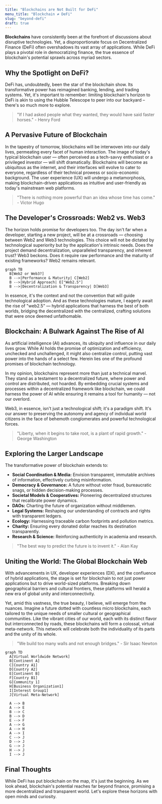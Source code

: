 ```yaml
---
title: "Blockchains are Not Built for DeFi"
menu_title: "Blockchain ≠ DeFi"
slug: "beyond-defi"
draft: true
---
```


**Blockchains** have consistently been at the forefront of discussions about disruptive technologies. Yet, a disproportionate focus on Decentralized Finance (DeFi) often overshadows its vast array of applications. While DeFi plays a pivotal role in democratizing finance, the true essence of blockchain's potential sprawls across myriad sectors.

## Why the Spotlight on DeFi?

DeFi has, undoubtedly, been the star of the blockchain show. Its transformative power has reimagined banking, lending, and trading systems. Yet, it's important to remember: limiting blockchain's horizon to DeFi is akin to using the Hubble Telescope to peer into our backyard – there's so much more to explore.

> "If I had asked people what they wanted, they would have said faster horses." - Henry Ford

## A Pervasive Future of Blockchain

In the tapestry of tomorrow, blockchains will be interwoven into our daily lives, permeating every facet of human interaction. The image of today's typical blockchain user — often perceived as a tech-savvy enthusiast or a privileged investor — will shift dramatically. Blockchains will become as ubiquitous as the internet, and their interfaces will evolve to cater to everyone, regardless of their technical prowess or socio-economic background. The user experience (UX) will undergo a metamorphosis, making blockchain-driven applications as intuitive and user-friendly as today's mainstream web platforms.

> "There is nothing more powerful than an idea whose time has come." - Victor Hugo

## The Developer's Crossroads: Web2 vs. Web3

The horizon holds promise for developers too. The day isn't far when a developer, starting a new project, will be at a crossroads — choosing between Web2 and Web3 technologies. This choice will not be dictated by technological superiority but by the application's intrinsic needs. Does the project demand decentralization, unparalleled transparency, and inherent trust? Web3 beckons. Does it require raw performance and the maturity of existing frameworks? Web2 remains relevant.

```mermaid
graph TB
  B[Web2 or Web3?]
  B -->|Performance & Maturity| C[Web2]
  B -->|Hybrid Approach| E["Web2.5"]
  B -->|Decentralization & Transparency| D[Web3]
```

In essence, it's the context and not the convention that will guide technological adoption. And as these technologies mature, I eagerly await the rise of "web2.5" — hybrid applications that harness the best of both worlds, bridging the decentralized with the centralized, crafting solutions that were once deemed unfathomable.

## Blockchain: A Bulwark Against The Rise of AI

As artificial intelligence (AI) advances, its ubiquity and influence in our daily lives grow. While AI holds the promise of optimization and efficiency, unchecked and unchallenged, it might also centralize control, putting vast power into the hands of a select few. Herein lies one of the profound promises of blockchain technology.

In my opinion, blockchains represent more than just a technical marvel. They stand as a testament to a decentralized future, where power and control are distributed, not hoarded. By embedding crucial systems and processes within a decentralized framework like blockchain, we could harness the power of AI while ensuring it remains a tool for humanity — not our overlord.

Web3, in essence, isn't just a technological shift; it's a paradigm shift. It's our answer to preserving the autonomy and agency of individual world citizens in the face of behemoth conglomerates and powerful technological forces.

> "Liberty, when it begins to take root, is a plant of rapid growth." - George Washington

## Exploring the Larger Landscape

The transformative power of blockchain extends to:

- **Social Coordination & Media:** Envision transparent, immutable archives of information, effectively curbing misinformation.
- **Democracy & Governance:** A future without voter fraud, bureaucratic snags, or hidden decision-making processes.
- **Societal Models & Cooperatives:** Pioneering decentralized structures that recalibrate power dynamics.
- **DAOs:** Charting the future of organization without middlemen.
- **Legal Systems:** Reshaping our understanding of contracts and rights with transparent ledgers.
- **Ecology:** Harnessing traceable carbon footprints and pollution metrics.
- **Charity:** Ensuring every donated dollar reaches its destination transparently.
- **Research & Science:** Reinforcing authenticity in academia and research.

> "The best way to predict the future is to invent it." - Alan Kay

## Uniting the World: The Global Blockchain Web

With advancements in UX, developer experiences (DX), and the confluence of hybrid applications, the stage is set for blockchain to not just power applications but to drive world-sized platforms. Breaking down geographical barriers and cultural frontiers, these platforms will herald a new era of global unity and interconnectivity.

Yet, amid this vastness, the true beauty, I believe, will emerge from the nuances. Imagine a future dotted with countless micro blockchains, each tailored to the unique needs of smaller cultural or geographical communities. Like the vibrant cities of our world, each with its distinct flavor but interconnected by roads, these blockchains will form a colossal, virtual meta-network. This network will celebrate both the individuality of its parts and the unity of its whole.

> "We build too many walls and not enough bridges." - Sir Isaac Newton

```mermaid
graph TD
  A[Virtual Worldwide Network]
  B[Continent A]
  C[Country A1]
  D[Country A2]
  E[Continent B]
  F[Country B1]
  G[Community 1]
  H[Business Organization1]
  I[Interest Group1]
  J[Virtual Meta-Network]

  A --> B
  A --> E
  B --> C
  B --> D
  E --> F
  A --> G
  A --> H
  A --> I
  C --> J
  D --> J
  G --> J
  H --> J
  I --> J
```

## Final Thoughts

While DeFi has put blockchain on the map, it's just the beginning. As we look ahead, blockchain's potential reaches far beyond finance, promising a more decentralized and transparent world. Let's explore these horizons with open minds and curiosity.
